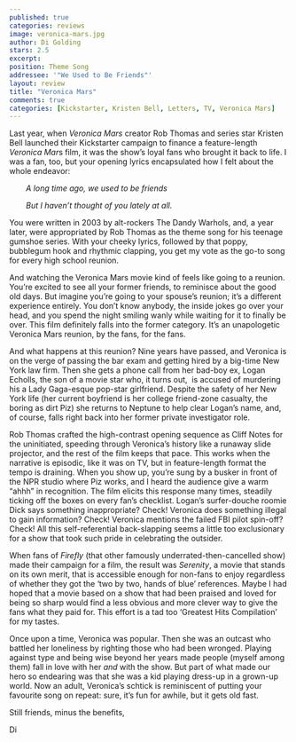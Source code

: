 ```yaml
---
published: true
categories: reviews
image: veronica-mars.jpg
author: Di Golding
stars: 2.5
excerpt: 
position: Theme Song	
addressee: '"We Used to Be Friends"'
layout: review
title: "Veronica Mars"
comments: true
categories: [Kickstarter, Kristen Bell, Letters, TV, Veronica Mars]
---
```

<p>Last year, when <em>Veronica Mars</em> creator Rob Thomas and series star Kristen Bell launched their Kickstarter campaign to finance a feature-length <em>Veronica Mar</em>s film, it was the show&rsquo;s loyal fans who brought it back to life. I was a fan, too, but your opening lyrics encapsulated how I felt about the whole endeavor:</p>
<p style="padding-left:30px;"><em>A long time ago, we used to be friends</em></p>
<p style="padding-left:30px;"><em>But I haven&rsquo;t thought of you lately at all.</em></p>
<p>You were written in 2003 by alt-rockers The Dandy Warhols, and, a year later, were appropriated by Rob Thomas as the theme song for his teenage gumshoe series. With your cheeky lyrics, followed by that poppy, bubblegum hook and rhythmic clapping, you get my vote as the go-to song for every high school reunion.&nbsp;</p>
<p>And watching the Veronica Mars movie kind of feels like going to a reunion. You&rsquo;re excited to see all your former friends, to reminisce about the good old days. But imagine you&rsquo;re going to your spouse&rsquo;s reunion; it&rsquo;s a different experience entirely. You don&rsquo;t know anybody, the inside jokes go over your head, and you spend the night smiling wanly while waiting for it to finally be over. This film definitely falls into the former category. It&rsquo;s an unapologetic Veronica Mars reunion, by the fans, for the fans.</p>
<p>And what happens at this reunion? Nine years have passed, and Veronica is on the verge of passing the bar exam and getting hired by a big-time New York law firm. Then she gets a phone call from her bad-boy ex, Logan Echolls, the son of a movie star who, it turns out,&nbsp; is accused of murdering his a Lady Gaga-esque pop-star girlfriend. Despite the safety of her New York life (her current boyfriend is her college friend-zone casualty, the boring as dirt Piz) she returns to Neptune to help clear Logan&rsquo;s name, and, of course, falls right back into her former private investigator role.</p>
<p>Rob Thomas crafted the high-contrast opening sequence as Cliff Notes for the uninitiated, speeding through Veronica&rsquo;s history like a runaway slide projector, and the rest of the film keeps that pace. This works when the narrative is episodic, like it was on TV, but in feature-length format the tempo is draining. When you show up, you&rsquo;re sung by a busker in front of the NPR studio where Piz works, and I heard the audience give a warm &ldquo;ahhh&rdquo; in recognition. The film elicits this response many times, steadily ticking off the boxes on every fan&rsquo;s checklist. Logan&rsquo;s surfer-douche roomie Dick says something inappropriate? Check! Veronica does something illegal to gain information? Check! Veronica mentions the failed FBI pilot spin-off? Check! All this self-referential back-slapping seems a little too exclusionary for a show that took such pride in celebrating the outsider.&nbsp;</p>
<p>When fans of <em>Firefly</em> (that other famously underrated-then-cancelled show) made their campaign for a film, the result was <em>Serenity</em>, a movie that stands on its own merit, that is accessible enough for non-fans to enjoy regardless of whether they got the &lsquo;two by two, hands of blue&rsquo; references. Maybe I had hoped that a movie based on a show that had been praised and loved for being so sharp would find a less obvious and more clever way to give the fans what they paid for. This effort is a tad too &#8216;Greatest Hits Compilation&#8217; for my tastes.</p>
<p>Once upon a time, Veronica was popular. Then she was an outcast who battled her loneliness by righting those who had been wronged. Playing against type and being wise beyond her years made people (myself among them) fall in love with her <em>and</em> with the show. But part of what made our hero so endearing was that she was a kid playing dress-up in a grown-up world. Now an adult, Veronica&rsquo;s schtick is reminiscent of putting your favourite song on repeat: sure, it&rsquo;s fun for awhile, but it gets old fast.&nbsp;</p>
<p>Still friends, minus the benefits,</p>
<p>Di</p>
